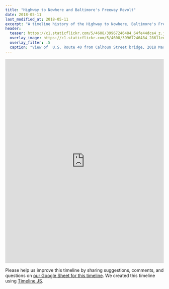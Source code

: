 ```yaml
---
title: "Highway to Nowhere and Baltimore's Freeway Revolt"
date: 2018-05-11
last_modified_at: 2018-05-11
excerpt: "A timeline history of the Highway to Nowhere, Baltimore's Freeway Revolt, and the Baltimore Red Line."
header:
  teaser: https://c1.staticflickr.com/5/4608/39967246484_64fe44dca4_z.jpg
  overlay_image: https://c1.staticflickr.com/5/4608/39967246484_28611ee972_h.jpg
  overlay_filter: .5
  caption: "View of  U.S. Route 40 from Calhoun Street bridge, 2018 March 6. [Baltimore Heritage](https://www.flickr.com/photos/baltimoreheritage/39967246484/) ([CC0](https://creativecommons.org/publicdomain/zero/1.0/))."
---
```


<div class="full">
<iframe src='https://cdn.knightlab.com/libs/timeline3/latest/embed/index.html?source=1H_W1x5eVkV8kBBAqMf8ETmLYjth32We_DwLyMPTArzo&font=Default&lang=en&initial_zoom=2&height=650' width='100%' height='650' webkitallowfullscreen mozallowfullscreen allowfullscreen frameborder='0'></iframe>
</div>

Please help us improve this timeline by sharing suggestions, comments, and questions on [our Google Sheet for this timeline](https://docs.google.com/spreadsheets/d/1H_W1x5eVkV8kBBAqMf8ETmLYjth32We_DwLyMPTArzo/edit?usp=sharing). We created this timeline using [Timeline JS](http://timeline.knightlab.com/).

